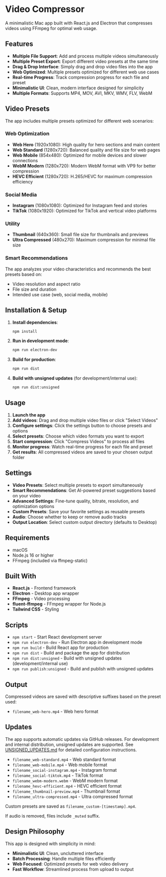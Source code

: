 # Video Compressor

A minimalistic Mac app built with React.js and Electron that compresses videos using FFmpeg for optimal web usage.

## Features

- **Multiple File Support**: Add and process multiple videos simultaneously
- **Multiple Preset Export**: Export different video presets at the same time
- **Drag & Drop Interface**: Simply drag and drop video files into the app
- **Web Optimized**: Multiple presets optimized for different web use cases
- **Real-time Progress**: Track compression progress for each file and preset
- **Minimalistic UI**: Clean, modern interface designed for simplicity
- **Multiple Formats**: Supports MP4, MOV, AVI, MKV, WMV, FLV, WebM

## Video Presets

The app includes multiple presets optimized for different web scenarios:

### Web Optimization
- **Web Hero** (1920x1080): High quality for hero sections and main content
- **Web Standard** (1280x720): Balanced quality and file size for web pages
- **Web Mobile** (854x480): Optimized for mobile devices and slower connections
- **WebM Modern** (1280x720): Modern WebM format with VP9 for better compression
- **HEVC Efficient** (1280x720): H.265/HEVC for maximum compression efficiency

### Social Media
- **Instagram** (1080x1080): Optimized for Instagram feed and stories
- **TikTok** (1080x1920): Optimized for TikTok and vertical video platforms

### Utility
- **Thumbnail** (640x360): Small file size for thumbnails and previews
- **Ultra Compressed** (480x270): Maximum compression for minimal file size

### Smart Recommendations
The app analyzes your video characteristics and recommends the best presets based on:
- Video resolution and aspect ratio
- File size and duration
- Intended use case (web, social media, mobile)

## Installation & Setup

1. **Install dependencies**:
   ```bash
   npm install
   ```

2. **Run in development mode**:
   ```bash
   npm run electron-dev
   ```

3. **Build for production**:
   ```bash
   npm run dist
   ```

4. **Build with unsigned updates** (for development/internal use):
   ```bash
   npm run dist:unsigned
   ```

## Usage

1. **Launch the app**
2. **Add videos**: Drag and drop multiple video files or click "Select Videos"
3. **Configure settings**: Click the settings button to choose presets and options
4. **Select presets**: Choose which video formats you want to export
5. **Start compression**: Click "Compress Videos" to process all files
6. **Monitor progress**: Watch real-time progress for each file and preset
7. **Get results**: All compressed videos are saved to your chosen output folder

## Settings

- **Video Presets**: Select multiple presets to export simultaneously
- **Smart Recommendations**: Get AI-powered preset suggestions based on your video
- **Advanced Settings**: Fine-tune quality, bitrate, resolution, and optimization options
- **Custom Presets**: Save your favorite settings as reusable presets
- **Audio**: Choose whether to keep or remove audio tracks
- **Output Location**: Select custom output directory (defaults to Desktop)

## Requirements

- macOS
- Node.js 16 or higher
- FFmpeg (included via ffmpeg-static)

## Built With

- **React.js** - Frontend framework
- **Electron** - Desktop app wrapper
- **FFmpeg** - Video processing
- **fluent-ffmpeg** - FFmpeg wrapper for Node.js
- **Tailwind CSS** - Styling

## Scripts

- `npm start` - Start React development server
- `npm run electron-dev` - Run Electron app in development mode
- `npm run build` - Build React app for production
- `npm run dist` - Build and package the app for distribution
- `npm run dist:unsigned` - Build with unsigned updates (development/internal use)
- `npm run publish:unsigned` - Build and publish with unsigned updates

## Output

Compressed videos are saved with descriptive suffixes based on the preset used:
- `filename_web-hero.mp4` - Web hero format

## Updates

The app supports automatic updates via GitHub releases. For development and internal distribution, unsigned updates are supported. See [UNSIGNED_UPDATES.md](UNSIGNED_UPDATES.md) for detailed configuration instructions.
- `filename_web-standard.mp4` - Web standard format
- `filename_web-mobile.mp4` - Web mobile format
- `filename_social-instagram.mp4` - Instagram format
- `filename_social-tiktok.mp4` - TikTok format
- `filename_webm-modern.webm` - WebM modern format
- `filename_hevc-efficient.mp4` - HEVC efficient format
- `filename_thumbnail-preview.mp4` - Thumbnail format
- `filename_ultra-compressed.mp4` - Ultra compressed format

Custom presets are saved as `filename_custom-[timestamp].mp4`.

If audio is removed, files include `_muted` suffix.

## Design Philosophy

This app is designed with simplicity in mind:
- **Minimalistic UI**: Clean, uncluttered interface
- **Batch Processing**: Handle multiple files efficiently
- **Web Focused**: Optimized presets for web video delivery
- **Fast Workflow**: Streamlined process from upload to output 